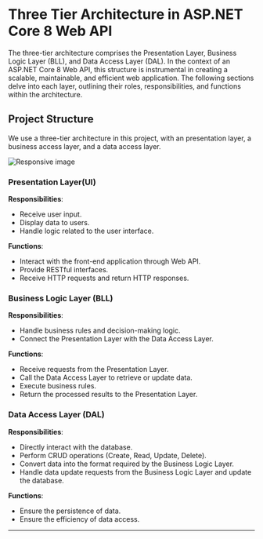 # Three Tier Architecture in ASP.NET Core 8 Web API

The three-tier architecture comprises the Presentation Layer, Business Logic Layer (BLL), and Data Access Layer (DAL). In the context of an ASP.NET Core 8 Web API, this structure is instrumental in creating a scalable, maintainable, and efficient web application. The following sections delve into each layer, outlining their roles, responsibilities, and functions within the architecture.

## Project Structure

We use a three-tier architecture in this project, with an presentation layer, a business access layer, and a  data access layer. 

![Responsive image](https://cdn.infodiagram.com/c/3fce42/3-tier-architecture-diagram.png)

### Presentation Layer(UI)

**Responsibilities**:
- Receive user input.
- Display data to users.
- Handle logic related to the user interface.

**Functions**:
- Interact with the front-end application through Web API.
- Provide RESTful interfaces.
- Receive HTTP requests and return HTTP responses.

### Business Logic Layer (BLL)

**Responsibilities**:
- Handle business rules and decision-making logic.
- Connect the Presentation Layer with the Data Access Layer.

**Functions**:
- Receive requests from the Presentation Layer.
- Call the Data Access Layer to retrieve or update data.
- Execute business rules.
- Return the processed results to the Presentation Layer.

### Data Access Layer (DAL)

**Responsibilities**:
- Directly interact with the database.
- Perform CRUD operations (Create, Read, Update, Delete).
- Convert data into the format required by the Business Logic Layer.
- Handle data update requests from the Business Logic Layer and update the database.

**Functions**:
- Ensure the persistence of data.
- Ensure the efficiency of data access.

---

